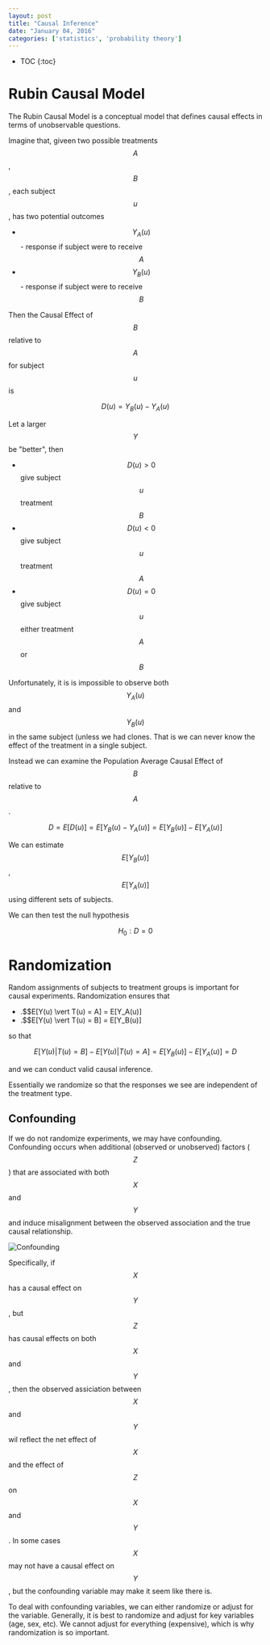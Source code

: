```yaml
---
layout: post
title: "Causal Inference"
date: "January 04, 2016"
categories: ['statistics', 'probability theory']
---
```


* TOC
{:toc}

# Rubin Causal Model
The Rubin Causal Model is a conceptual model that defines causal effects in terms of unobservable  questions. 

Imagine that, giveen two possible treatments $$A$$, $$B$$, each subject $$u$$, has two potential outcomes

* $$Y_A(u)$$ - response if subject were to receive $$A$$
* $$Y_B(u)$$ - response if subject were to receive $$B$$

Then the Causal Effect of $$B$$ relative to $$A$$ for subject $$u$$ is 

$$D(u) = Y_B(u) - Y_A(u)$$

Let a larger $$Y$$ be "better", then 

* $$D(u) > 0$$ give subject $$u$$ treatment $$B$$
* $$D(u) < 0$$ give subject $$u$$ treatment $$A$$
* $$D(u) = 0$$ give subject $$u$$ either treatment $$A$$ or $$B$$

Unfortunately, it is is impossible to observe both $$Y_A(u)$$ and $$Y_B(u)$$ in the same subject (unless we had clones. That is we can never know the effect of the treatment in a single subject.

Instead we can examine the Population Average Causal Effect of $$B$$ relative to $$A$$. 

$$D = E[D(u)] = E[Y_B(u) - Y_A(u)] = E[Y_B(u)] - E[Y_A(u)]$$

We can estimate $$E[Y_B(u)]$$, $$E[Y_A(u)]$$ using different sets of subjects. 

We can then test the null hypothesis 

$$H_0: D = 0$$

# Randomization
Random assignments of subjects to treatment groups is important for causal experiments. Randomization ensures that

* .$$E[Y(u) \vert T(u) = A] = E[Y_A(u)]
* .$$E[Y(u) \vert T(u) = B] = E[Y_B(u)]

so that 

$$E[Y(u) \vert T(u) = B] - E[Y(u) \vert T(u) = A] = E[Y_B(u)] - E[Y_A(u)] = D$$

and we can conduct valid causal inference. 

Essentially we randomize so that the responses we see are independent of the treatment type. 

## Confounding
If we do not randomize experiments, we may have confounding. Confounding occurs when additional (observed or unobserved) factors ($$Z$$) that are associated with both $$X$$ and $$Y$$ and induce misalignment between the observed association and the true causal relationship. 

![Confounding](http://jnguyen92.github.io/nhuyhoa/figure/images/confounding.png)

Specifically, if $$X$$ has a causal effect on $$Y$$, but $$Z$$  has causal effects on both $$X$$ and $$Y$$, then the observed assiciation between $$X$$ and $$Y$$ wil reflect the net effect of $$X$$ and the effect of $$Z$$ on $$X$$ and $$Y$$. In some cases $$X$$ may not have a causal effect on $$Y$$, but the confounding variable may make it seem like there is. 

To deal with confounding variables, we can either randomize or adjust for the variable. Generally, it is best to randomize and adjust for key variables (age, sex, etc). We cannot adjust for everything (expensive), which is why randomization is so important.

